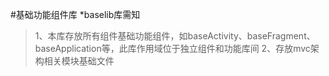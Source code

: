 #基础功能组件库
*baselib库需知
>1、本库存放所有组件基础功能组件，如baseActivity、baseFragment、baseApplication等，此库作用域位于独立组件和功能库间
>2、存放mvc架构相关模块基础文件